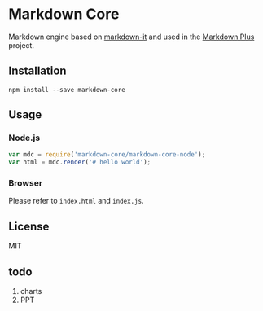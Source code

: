 # Markdown Core

Markdown engine based on [markdown-it](https://github.com/markdown-it/markdown-it)
and used in the [Markdown Plus](https://github.com/tylingsoft/markdown-plus) project.


## Installation

`npm install --save markdown-core`


## Usage

### Node.js

```javascript
var mdc = require('markdown-core/markdown-core-node');
var html = mdc.render('# hello world');
```

### Browser

Please refer to `index.html` and `index.js`.


## License

MIT


## todo

1. charts
1. PPT
